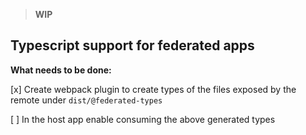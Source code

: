 > **WIP**

## Typescript support for federated apps

**What needs to be done:**

[x] Create webpack plugin to create types of the files exposed by the remote under `dist/@federated-types`

[ ] In the host app enable consuming the above generated types